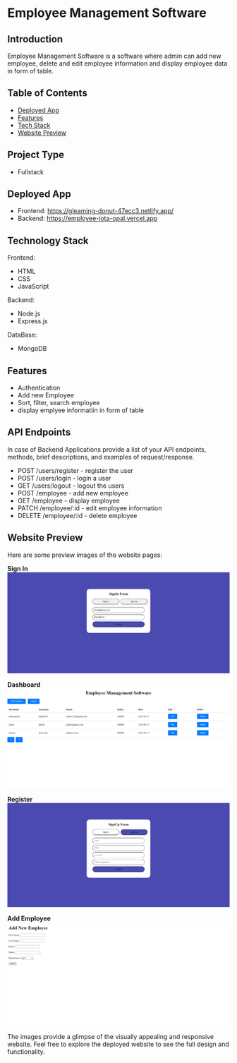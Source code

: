 # Employee Management Software

## Introduction
Employee Management Software is a software where admin can add new employee, delete and edit employee information and display employee data in form of table.

## Table of Contents
- [Deployed App](#deployed-app)
- [Features](#features)
- [Tech Stack](#technology-stack)
- [Website Preview](#website-preview)

## Project Type
- Fullstack

## Deployed App
- Frontend: https://gleaming-donut-47ecc3.netlify.app/
- Backend: https://employee-iota-opal.vercel.app
 
## Technology Stack
Frontend:
- HTML
- CSS
- JavaScript

Backend:
- Node.js
- Express.js

DataBase:
- MongoDB

## Features

- Authentication
- Add new Employee
- Sort, filter, search employee
- display emplyee informatiin in form of table

## API Endpoints
In case of Backend Applications provide a list of your API endpoints, methods, brief descriptions, and examples of request/response.
- POST /users/register - register the user
- POST /users/login - login a user
- GET /users/logout - logout the users
- POST /employee - add new employee
- GET /employee - display employee
- PATCH /employee/:id - edit employee information
- DELETE /employee/:id - delete employee


## Website Preview
Here are some preview images of the website pages:



**Sign In**
<img src="https://github.com/khalid3886/employee/blob/main/assets/signin.png">


**Dashboard**
<img src="https://github.com/khalid3886/employee/blob/main/assets/dashboard.png">


**Register**
<img src="https://github.com/khalid3886/employee/blob/main/assets/register.png">


**Add Employee**
<img src="https://github.com/khalid3886/employee/blob/main/assets/form.png">



The images provide a glimpse of the visually appealing and responsive website. Feel free to explore the deployed website to see the full design and functionality.
